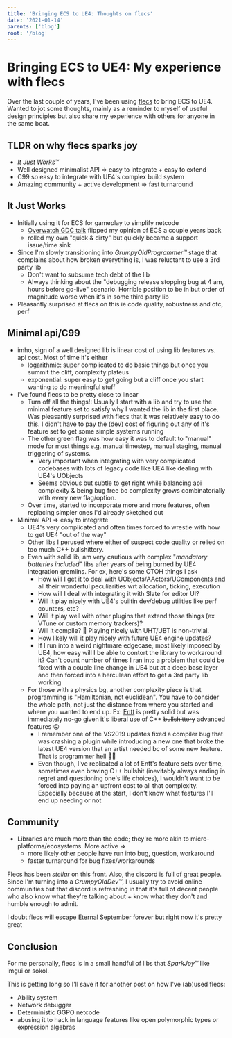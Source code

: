 ```yaml
---
title: 'Bringing ECS to UE4: Thoughts on flecs'
date: '2021-01-14'
parents: ['blog']
root: '/blog'
---
```


# Bringing ECS to UE4: My experience with flecs

Over the last couple of years, I've been using [flecs](https://github.com/SanderMertens/flecs) to bring ECS to UE4. Wanted to jot some thoughts, mainly as a reminder to myself of useful design principles but also share my experience with others for anyone in the same boat.

## TLDR on why flecs sparks joy

- _It Just Works™_
- Well designed minimalist API => easy to integrate + easy to extend
- C99 so easy to integrate with UE4's complex build system
- Amazing community + active development => fast turnaround

## It Just Works

- Initially using it for ECS for gameplay to simplify netcode
  - [Overwatch GDC talk](https://www.youtube.com/watch?v=W3aieHjyNvw) flipped my opinion of ECS a couple years back
  - rolled my own "quick & dirty" but quickly became a support issue/time sink
- Since I'm slowly transitioning into _GrumpyOldProgrammer™_ stage that complains about how broken everything is, I was reluctant to use a 3rd party lib
  - Don't want to subsume tech debt of the lib
  - Always thinking about the "debugging release stopping bug at 4 am, hours before go-live" scenario. Horrible position to be in but order of magnitude worse when it's in some third party lib
- Pleasantly surprised at flecs on this ie code quality, robustness and ofc, perf

## Minimal api/C99

- imho, sign of a well designed lib is linear cost of using lib features vs. api cost. Most of time it's either
  - logarithmic: super complicated to do basic things but once you summit the cliff, complexity plateus
  - exponential: super easy to get going but a cliff once you start wanting to do meaningful stuff
- I've found flecs to be pretty close to linear
  - Turn off all the things!: Usually I start with a lib and try to use the minimal feature set to satisfy why I wanted the lib in the first place. Was pleasantly surprised with flecs that it was relatively easy to do this. I didn't have to pay the (dev) cost of figuring out any of it's feature set to get some simple systems running
  - The other green flag was how easy it was to default to "manual" mode for most things e.g. manual timestep, manual staging, manual triggering of systems.
    - Very important when integrating with very complicated codebases with lots of legacy code like UE4 like dealing with UE4's UObjects
    - Seems obvious but subtle to get right while balancing api complexity & being bug free bc complexity grows combinatorially with every new flag/option.
  - Over time, started to incorporate more and more features, often replacing simpler ones I'd already sketched out
- Minimal API => easy to integrate
  - UE4's very complicated and often times forced to wrestle with how to get UE4 "out of the way"
  - Other libs I perused where either of suspect code quality or relied on too much C++ bullshittery.
  - Even with solid lib, am very cautious with complex "_mandatory batteries included_" libs after years of being burned by UE4 integration gremlins. For ex, here's some OTOH things I ask
    - How will I get it to deal with UObjects/AActors/UComponents and all their wonderful peculiarities wrt allocation, ticking, execution
    - How will I deal with integrating it with Slate for editor UI?
    - Will it play nicely with UE4's builtin dev/debug utilities like perf counters, etc?
    - Will it play well with other plugins that extend those things (ex VTune or custom memory trackers)?
    - Will it compile? 🤣 Playing nicely with UHT/UBT is non-trivial.
    - How likely will it play nicely with future UE4 engine updates?
    - If I run into a weird nightmare edgecase, most likely imposed by UE4, how easy will I be able to contort the library to workaround it? Can't count number of times I ran into a problem that could be fixed with a couple line change in UE4 but at a deep base layer and then forced into a herculean effort to get a 3rd party lib working
  - For those with a physics bg, another complexity piece is that programming is "Hamiltonian, not euclidean". You have to consider the whole path, not just the distance from where you started and where you wanted to end up. Ex: [Entt](https://github.com/skypjack/entt) is pretty solid but was immediately no-go given it's liberal use of C++ ~~bullshittery~~ advanced features 😜
    - I remember one of the VS2019 updates fixed a compiler bug that was crashing a plugin while introducing a new one that broke the latest UE4 version that an artist needed bc of some new feature. That is programmer hell 🤦‍♀️
    - Even though, I've replicated a lot of Entt's feature sets over time, sometimes even braving C++ bullshit (inevitably always ending in regret and questioning one's life choices), I wouldn't want to be forced into paying an upfront cost to all that complexity. Especially because at the start, I don't know what features I'll end up needing or not

## Community

- Libraries are much more than the code; they're more akin to micro-platforms/ecosystems. More active =>
  - more likely other people have run into bug, question, workaround
  - faster turnaround for bug fixes/workarounds

Flecs has been _stellar_ on this front. Also, the discord is full of great people. Since I'm turning into a _GrumpyOldDev™_, I usually try to avoid online communities but that discord is refreshing in that it's full of decent people who also know what they're talking about + know what they don't and humble enough to admit.

I doubt flecs will escape Eternal September forever but right now it's pretty great

## Conclusion

For me personally, flecs is in a small handful of libs that _SparkJoy™_ like imgui or sokol.

This is getting long so I'll save it for another post on how I've (ab)used flecs:

- Ability system
- Network debugger
- Deterministic GGPO netcode
- abusing it to hack in language features like open polymorphic types or expression algebras
